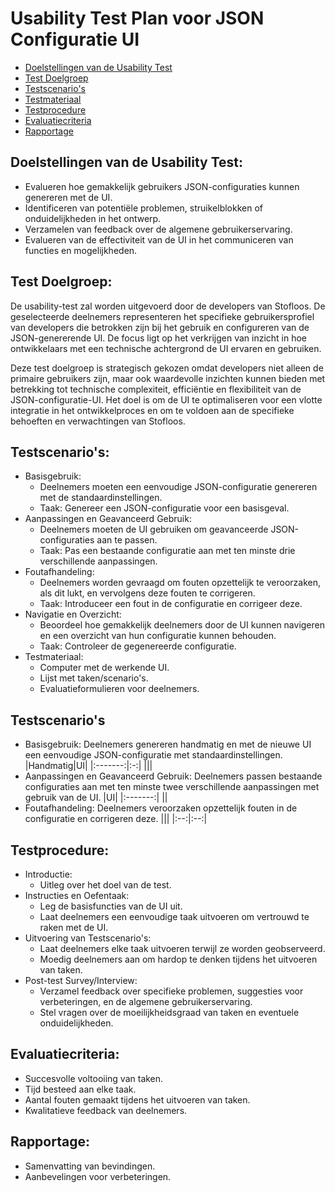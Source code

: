 # Usability Test Plan voor JSON Configuratie UI

- [Doelstellingen van de Usability Test](#doelstellingen-van-de-usability-test)
- [Test Doelgroep](#test-doelgroep)
- [Testscenario's](#testscenarios)
- [Testmateriaal](#Testmateriaal)
- [Testprocedure](#Testprocedure)
- [Evaluatiecriteria](#evaluatiecriteria)
- [Rapportage](#rapportage)

## Doelstellingen van de Usability Test:
- Evalueren hoe gemakkelijk gebruikers JSON-configuraties kunnen genereren met de UI.
- Identificeren van potentiële problemen, struikelblokken of onduidelijkheden in het ontwerp.
- Verzamelen van feedback over de algemene gebruikerservaring.
- Evalueren van de effectiviteit van de UI in het communiceren van functies en mogelijkheden.

## Test Doelgroep:
De usability-test zal worden uitgevoerd door de developers van Stofloos. De geselecteerde deelnemers representeren het specifieke gebruikersprofiel van developers die betrokken zijn bij het
gebruik en configureren van de JSON-genererende UI. De focus ligt op het verkrijgen van inzicht in hoe ontwikkelaars met een technische achtergrond de UI ervaren en gebruiken.

Deze test doelgroep is strategisch gekozen omdat developers niet alleen de primaire gebruikers zijn, maar ook waardevolle inzichten kunnen bieden met betrekking tot technische complexiteit,
efficiëntie en flexibiliteit van de JSON-configuratie-UI. Het doel is om de UI te optimaliseren voor een vlotte integratie in het ontwikkelproces en om te voldoen aan de specifieke behoeften en verwachtingen van Stofloos.

## Testscenario's:
- Basisgebruik:
  - Deelnemers moeten een eenvoudige JSON-configuratie genereren met de standaardinstellingen.
  - Taak: Genereer een JSON-configuratie voor een basisgeval.
- Aanpassingen en Geavanceerd Gebruik:
  - Deelnemers moeten de UI gebruiken om geavanceerde JSON-configuraties aan te passen.
  - Taak: Pas een bestaande configuratie aan met ten minste drie verschillende aanpassingen.
- Foutafhandeling:
  - Deelnemers worden gevraagd om fouten opzettelijk te veroorzaken, als dit lukt, en vervolgens deze fouten te corrigeren.
  - Taak: Introduceer een fout in de configuratie en corrigeer deze.
- Navigatie en Overzicht:
  - Beoordeel hoe gemakkelijk deelnemers door de UI kunnen navigeren en een overzicht van hun configuratie kunnen behouden.
  - Taak: Controleer de gegenereerde configuratie.
- Testmateriaal:
  - Computer met de werkende UI.
  - Lijst met taken/scenario's.
  - Evaluatieformulieren voor deelnemers.

## Testscenario's
- Basisgebruik:
  Deelnemers genereren handmatig en met de nieuwe UI een eenvoudige JSON-configuratie met standaardinstellingen.
  |Handmatig|UI|
  |:-------:|:-:|
  |||
- Aanpassingen en Geavanceerd Gebruik:
  Deelnemers passen bestaande configuraties aan met ten minste twee verschillende aanpassingen met gebruik van de UI.
  |UI|
  |:-------:|
  ||
- Foutafhandeling:
  Deelnemers veroorzaken opzettelijk fouten in de configuratie en corrigeren deze.
  |||
  |:--:|:--:|
  
## Testprocedure:
- Introductie:
  - Uitleg over het doel van de test.
- Instructies en Oefentaak:
  - Leg de basisfuncties van de UI uit.
  - Laat deelnemers een eenvoudige taak uitvoeren om vertrouwd te raken met de UI.
- Uitvoering van Testscenario's:
  - Laat deelnemers elke taak uitvoeren terwijl ze worden geobserveerd.
  - Moedig deelnemers aan om hardop te denken tijdens het uitvoeren van taken.
- Post-test Survey/Interview:
  - Verzamel feedback over specifieke problemen, suggesties voor verbeteringen, en de algemene gebruikerservaring.
  - Stel vragen over de moeilijkheidsgraad van taken en eventuele onduidelijkheden.

## Evaluatiecriteria:
- Succesvolle voltooiing van taken.
- Tijd besteed aan elke taak.
- Aantal fouten gemaakt tijdens het uitvoeren van taken.
- Kwalitatieve feedback van deelnemers.

## Rapportage:
- Samenvatting van bevindingen.
- Aanbevelingen voor verbeteringen.
